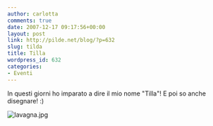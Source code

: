 ```yaml
---
author: carlotta
comments: true
date: 2007-12-17 09:17:56+00:00
layout: post
link: http://pilde.net/blog/?p=632
slug: tilda
title: Tilla
wordpress_id: 632
categories:
- Eventi
---
```


In questi giorni ho imparato a dire il mio nome "Tilla"!
E poi so anche disegnare! :)




![lavagna.jpg](http://pilde.net/blog/wp-content/uploads/2007/12/lavagna.jpg)




